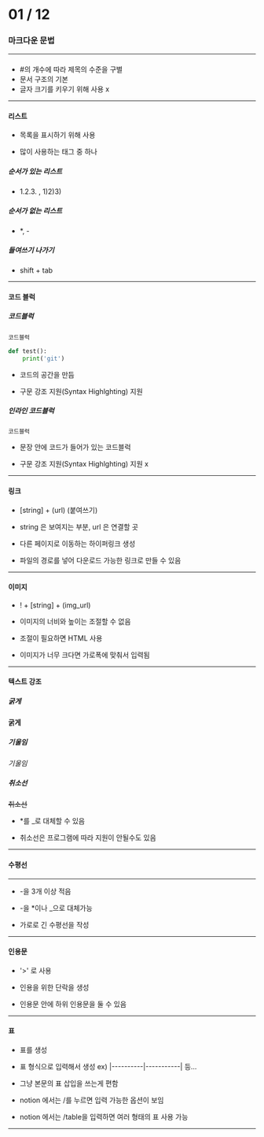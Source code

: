 # 01 / 12

### 마크다운 문법

***

#### #

- #의 개수에 따라 제목의 수준을 구별
- 문서 구조의 기본
- 글자 크기를 키우기 위해 사용 x

***

#### 리스트

- 목록을 표시하기 위해 사용

- 많이 사용하는 태그 중 하나

##### 순서가 있는 리스트

- 1.2.3. , 1)2)3)

##### 순서가 없는 리스트

- *, -

##### 들여쓰기 나가기

- shift + tab

***

#### 코드 블럭

##### 코드블럭

```코드블럭```

``````python
def test():
	print('git')
``````

* 코드의 공간을 만듬

* 구문 강조 지원(Syntax Highlghting) 지원

##### 인라인 코드블럭

`코드블럭`

* 문장 안에 코드가 들어가 있는 코드블럭

* 구문 강조 지원(Syntax Highlghting) 지원 x

***

#### 링크

* [string] + (url) (붙여쓰기)

* string 은 보여지는 부분, url 은 연결할 곳

* 다른 페이지로 이동하는 하이퍼링크 생성

* 파일의 경로를 넣어 다운로드 가능한 링크로 만들 수 있음

***

#### 이미지

* ! + [string] + (img_url)

* 이미지의 너비와 높이는 조절할 수 없음

* 조절이 필요하면 HTML 사용

* 이미지가 너무 크다면 가로폭에 맞춰서 입력됨

***

#### 텍스트 강조

##### 굵게

**굵게**

##### 기울임

*기울임*

##### 취소선

~~취소선~~

* *를 _로 대체할 수 있음

* 취소선은 프로그램에 따라 지원이 안될수도 있음

***

#### 수평선

***

* -을 3개 이상 적음

* -을 *이나 _으로 대체가능

* 가로로 긴 수평선을 작성

***

#### 인용문

* '>' 로 사용

* 인용을 위한 단락을 생성

* 인용문 안에 하위 인용문을 둘 수 있음

***

#### 표

* 표를 생성

* 표 형식으로 입력해서 생성 ex) |----------|-----------| 등...

* 그냥 본문의 표 삽입을 쓰는게 편함

* notion 에서는 /를 누르면 입력 가능한 옵션이 보임
* notion 에서는 /table을 입력하면 여러 형태의 표 사용 가능

***